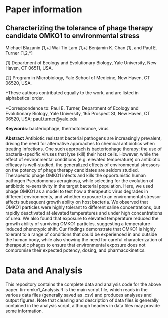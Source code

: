 # Paper information

## Characterizing the tolerance of phage therapy candidate OMKO1 to environmental stress

Michael Blazanin [1,+] Wai Tin Lam [1,+] Benjamin K. Chan [1], and Paul E. Turner [1,2,*]

[1] Department of Ecology and Evolutionary Biology, Yale University, New Haven, CT 06511, USA.

[2] Program in Microbiology, Yale School of Medicine, New Haven, CT 06520, USA.

+These authors contributed equally to the work, and are listed in alphabetical order.

*Correspondence to: Paul E. Turner, Department of Ecology and Evolutionary Biology, Yale University, 165 Prospect St, New Haven, CT 06520, USA; paul.turner@yale.edu

**Keywords**: bacteriophage, thermotolerance, virus

**Abstract**
Antibiotic resistant bacterial pathogens are increasingly prevalent, driving the need for alternative approaches to chemical antibiotics when treating infections. One such approach is bacteriophage therapy: the use of bacteria-specific viruses that lyse (kill) their host cells. However, while the effect of environmental conditions (e.g. elevated temperature) on antibiotic efficacy is well-studied, the generalized effects of environmental stressors on the potency of phage therapy candidates are seldom studied. Therapeutic phage OMKO1 infects and kills the opportunistic human pathogen Pseudomonas aeruginosa, while selecting for the evolution of antibiotic re-sensitivity in the target bacterial population. Here, we used phage OMKO1 as a model to test how a therapeutic virus degrades in different environments, and whether exposure to an environmental stressor affects subsequent growth ability on host bacteria. We observed that OMKO1 particles were highly tolerant to different saline concentrations, but rapidly deactivated at elevated temperatures and under high concentrations of urea. We also found that exposure to elevated temperature reduced the growth ability of surviving OMKO1 particles, suggesting a temperature-induced phenotypic shift. Our findings demonstrate that OMKO1 is highly tolerant to a range of conditions that could be experienced in and outside the human body, while also showing the need for careful characterization of therapeutic phages to ensure that environmental exposure does not compromise their expected potency, dosing, and pharmacokinetics.

# Data and Analysis

This repository contains the complete data and analysis code for the above paper. tin-omko1_Analysis.R is the main script file, which reads in the various data files (generally saved as .csv) and produces analyses and output figures. Note that cleaning and description of data files is generally contained in the analysis script, although headers in data files may provide some information.
